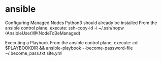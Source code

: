 # ansible

Configuring Managed Nodes
Python3 should already be installed
From the ansible control plane, execute:
   ssh-copy-id -i ~/.ssh/nopw (AnsibleUser)@(NodeToBeManaged)

Executing a Playbook
From the ansible control plane, execute:
   cd $PLAYBOOKDIR && ansible-playbook --become-password-file ~/.become_pass.txt site.yml

